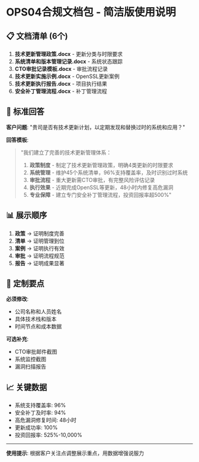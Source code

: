 # OPS04合规文档包 - 简洁版使用说明

## 📋 文档清单 (6个)

1. **技术更新管理政策.docx** - 更新分类与时限要求
2. **系统清单和版本管理记录.docx** - 系统状态跟踪
3. **CTO审批记录模板.docx** - 审批流程记录
4. **技术更新实施示例.docx** - OpenSSL更新案例
5. **技术更新执行报告.docx** - 项目执行结果
6. **安全补丁管理流程.docx** - 补丁管理流程

## 💬 标准回答

**客户问题**: "贵司是否有技术更新计划，以定期发现和替换过时的系统和应用？"

**回答模板**:
> "我们建立了完善的技术更新管理体系：
> 
> 1. **政策制度** - 制定了技术更新管理政策，明确4类更新的时限要求
> 2. **系统管理** - 维护45个系统清单，96%支持覆盖率，及时识别过时系统  
> 3. **审批流程** - 重大更新需CTO审批，有完整风险评估记录
> 4. **执行效果** - 近期完成OpenSSL等更新，48小时内修复高危漏洞
> 5. **专业保障** - 建立专门安全补丁管理流程，投资回报率超500%"

## 📊 展示顺序

1. **政策** → 证明制度完善
2. **清单** → 证明管理到位  
3. **案例** → 证明执行有效
4. **审批** → 证明流程规范
5. **报告** → 证明成果显著

## 🔧 定制要点

**必须修改**:
- 公司名称和人员姓名
- 具体技术栈和版本
- 时间节点和成本数据

**可选补充**:
- CTO审批邮件截图
- 系统监控截图
- 漏洞扫描报告

## 📈 关键数据

- 系统支持覆盖率: 96%
- 安全补丁及时率: 94%  
- 高危漏洞修复时间: 48小时
- 更新成功率: 100%
- 投资回报率: 525%-10,000%

---
**使用提示**: 根据客户关注点调整展示重点，用数据增强说服力
